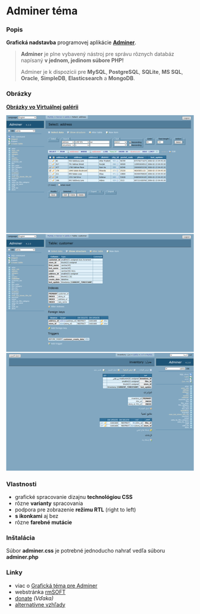 Adminer téma
============

### Popis

**Grafická nadstavba** programovej aplikácie **[Adminer][1]**.

> **Adminer** je plne vybavený nástroj pre správu rôznych databáz napísaný **v jednom, jedinom súbore PHP!**
>
> Adminer je k dispozícii pre **MySQL**, **PostgreSQL**, **SQLite**, **MS SQL**, **Oracle**, **SimpleDB**, **Elasticsearch** a **MongoDB**.


### Obrázky

**[Obrázky vo Virtuálnej galérii][6]**

<img src="https://raw.githubusercontent.com/mesaros/adminer-theme-rmsoft/master/screenshots/adminer-theme-01.png" width="560px" />

<img src="https://raw.githubusercontent.com/mesaros/adminer-theme-rmsoft/master/screenshots/adminer-theme-02.png" width="560px" />

<img src="https://raw.githubusercontent.com/mesaros/adminer-theme-rmsoft/master/screenshots/adminer-theme-03.png" width="560px" />


### Vlastnosti

- grafické spracovanie dizajnu **technológiou CSS** 
- rôzne **varianty** spracovania
- podpora pre zobrazenie **režimu RTL** (right to left) 
- **s ikonkami** aj bez
- rôzne **farebné mutácie**


### Inštalácia

Súbor **adminer.css** je potrebné jednoducho nahrať vedľa súboru  **adminer.php**


### Linky

- viac o [Grafická téma pre Adminer][2]
- webstránka [rmSOFT][3]
- [donate][4] *(Vďaka)*
- [alternatívne vzhľady][5]


[1]: http://www.adminer.org/
[2]: http://www.rmsoft.sk/sk/portfolio/programatorske-prace/webove-sluzby/tema-pre-adminer
[3]: http://www.rmsoft.sk/sk
[4]: https://www.paypal.com/cgi-bin/webscr?cmd=_s-xclick&hosted_button_id=BB4D8Y28YZDH6 "Vďaka za podporu"
[5]: http://www.adminer.org/en/#extras
[6]: http://www.rmsoft.sk/virtual-gallery/start/index.php?key-vg=krmp&img-last=20&f-way=/mesaros/adminer-theme-rmsoft/master/vg/&f-mask=adminer-theme-f&f-mask-ext=png&f-frame=2&i-mask=adminer-theme-i&t-file=adminer-theme.js&logo-subtitle-sk=/m08/Téma%20CSS%20pre%20Adminer/m05/<i>(modrá%20a%20sivá%20verzia)</i>&photoindex=1&design=02&logo=1&startscreen=1011101&langua=sk

